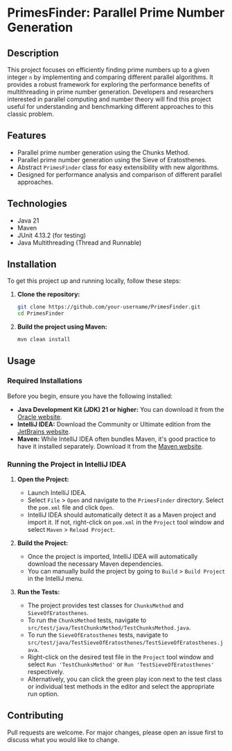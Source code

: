 # PrimesFinder: Parallel Prime Number Generation

## Description
This project focuses on efficiently finding prime numbers up to a given integer `n` by implementing and comparing different parallel algorithms. It provides a robust framework for exploring the performance benefits of multithreading in prime number generation. Developers and researchers interested in parallel computing and number theory will find this project useful for understanding and benchmarking different approaches to this classic problem.

## Features
*   Parallel prime number generation using the Chunks Method.
*   Parallel prime number generation using the Sieve of Eratosthenes.
*   Abstract `PrimesFinder` class for easy extensibility with new algorithms.
*   Designed for performance analysis and comparison of different parallel approaches.

## Technologies
*   Java 21
*   Maven
*   JUnit 4.13.2 (for testing)
*   Java Multithreading (Thread and Runnable)

## Installation
To get this project up and running locally, follow these steps:

1.  **Clone the repository:**
    ```bash
    git clone https://github.com/your-username/PrimesFinder.git
    cd PrimesFinder
    ```
2.  **Build the project using Maven:**
    ```bash
    mvn clean install
    ```

## Usage
### Required Installations

Before you begin, ensure you have the following installed:

*   **Java Development Kit (JDK) 21 or higher:** You can download it from the [Oracle website](https://www.oracle.com/java/technologies/downloads/).
*   **IntelliJ IDEA:** Download the Community or Ultimate edition from the [JetBrains website](https://www.jetbrains.com/idea/download/).
*   **Maven:** While IntelliJ IDEA often bundles Maven, it's good practice to have it installed separately. Download it from the [Maven website](https://maven.apache.org/download.cgi).

### Running the Project in IntelliJ IDEA

1.  **Open the Project:**
    *   Launch IntelliJ IDEA.
    *   Select `File` > `Open` and navigate to the `PrimesFinder` directory. Select the `pom.xml` file and click `Open`.
    *   IntelliJ IDEA should automatically detect it as a Maven project and import it. If not, right-click on `pom.xml` in the `Project` tool window and select `Maven` > `Reload Project`.

2.  **Build the Project:**
    *   Once the project is imported, IntelliJ IDEA will automatically download the necessary Maven dependencies.
    *   You can manually build the project by going to `Build` > `Build Project` in the IntelliJ menu.

3.  **Run the Tests:**
    *   The project provides test classes for `ChunksMethod` and `SieveOfEratosthenes`.
    *   To run the `ChunksMethod` tests, navigate to `src/test/java/TestChunksMethod/TestChunksMethod.java`.
    *   To run the `SieveOfEratosthenes` tests, navigate to `src/test/java/TestSieveOfEratosthenes/TestSieveOfEratosthenes.java`.
    *   Right-click on the desired test file in the `Project` tool window and select `Run 'TestChunksMethod'` or `Run 'TestSieveOfEratosthenes'` respectively.
    *   Alternatively, you can click the green play icon next to the test class or individual test methods in the editor and select the appropriate run option.

## Contributing
Pull requests are welcome. For major changes, please open an issue first to discuss what you would like to change.
